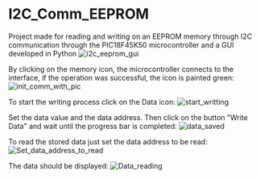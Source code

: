 # I2C_Comm_EEPROM

Project made for reading and writing on an EEPROM memory through I2C communication through the PIC18F45K50 microcontroller and a GUI  developed in Python
![i2c_eeprom_gui](https://user-images.githubusercontent.com/91303136/231664657-6685d7d9-f600-4dee-9c7f-2120ec0b984b.jpg)

By clicking on the memory icon, the microcontroller connects to the interface, if the operation was successful, the icon is painted green:
![init_comm_with_pic](https://user-images.githubusercontent.com/91303136/231665353-b3f5cc53-864f-4c17-850c-a500a5e3aab9.jpg)

To start the writing process click on the Data icon:
![start_writting](https://user-images.githubusercontent.com/91303136/231665803-ee1a1a4c-fc96-4e82-b210-20f2025bb3f8.jpg)

Set the data value and the data address. Then click on the button "Write Data" and wait until the progress bar is completed:
![data_saved](https://user-images.githubusercontent.com/91303136/231666102-92a73ebd-33fe-4ebc-a572-f9a0983904c9.jpg)

To read the stored data just set the data address to be read:
![Set_data_address_to_read](https://user-images.githubusercontent.com/91303136/231666578-a3d3e109-1b14-467d-bfe5-f3b4b825dcfc.jpg)

The data should be displayed:
![Data_reading](https://user-images.githubusercontent.com/91303136/231666792-696fb4cd-4b41-4d9c-9ec8-cfde660e7be9.jpg)
